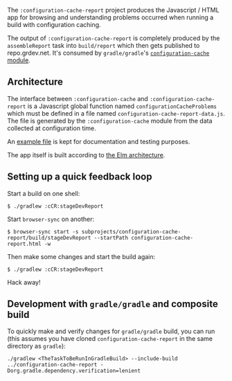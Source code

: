 The `:configuration-cache-report` project produces the Javascript / HTML
app for browsing and understanding problems occurred when running a
build with configuration caching.

The output of `:configuration-cache-report` is completely produced by the
`assembleReport` task into `build/report` which then gets published to repo.grdev.net.
It's consumed by `gradle/gradle`'s [`configuration-cache` module](https://github.com/gradle/gradle/tree/master/subprojects/configuration-cache).

## Architecture

The interface between `:configuration-cache` and
`:configuration-cache-report` is a Javascript global function named
`configurationCacheProblems` which must be defined in a file named
`configuration-cache-report-data.js`. The file is generated by the
`:configuration-cache` module from the data collected at configuration
time.

An [example file](./src/test/resources/configuration-cache-report-data.js)
is kept for documentation and testing purposes.

The app itself is built according to [the Elm
architecture](https://guide.elm-lang.org/architecture/).

## Setting up a quick feedback loop

Start a build on one shell:

    $ ./gradlew :cCR:stageDevReport

Start `browser-sync` on another:

    $ browser-sync start -s subprojects/configuration-cache-report/build/stageDevReport --startPath configuration-cache-report.html -w

Then make some changes and start the build again:

    $ ./gradlew :cCR:stageDevReport

Hack away!

## Development with `gradle/gradle` and composite build

To quickly make and verify changes for `gradle/gradle` build, you can run (this assumes you have cloned `configuration-cache-report` in the same directory as `gradle`):

```
./gradlew <TheTaskToBeRunInGradleBuild> --include-build ../configuration-cache-report -Dorg.gradle.dependency.verification=lenient
```


